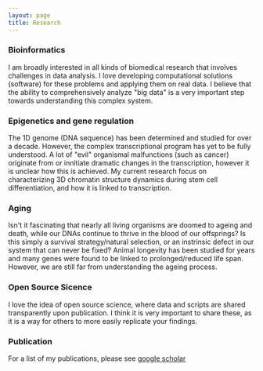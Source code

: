 ```yaml
---
layout: page
title: Research 
---
```


### Bioinformatics
I am broadly interested in all kinds of biomedical research that involves challenges in data analysis. I love developing computational solutions (software) for these problems and applying them on real data. I believe that the ability to comprehensively analyze "big data" is a very important step towards understanding this complex system.

### Epigenetics and gene regulation

The 1D genome (DNA sequence) has been determined and studied for over a decade. However, the complex transcriptional program has yet to be fully understood. A lot of "evil" organismal malfunctions (such as cancer) originate from or innitiate dramatic changes in the transcription, however it is unclear how this is achieved. My current research focus on characterizing 3D chromatin structure dynamics during stem cell differentiation, and how it is linked to transcription. 


### Aging 
Isn't it fascinating that nearly all living organisms are doomed to ageing and death, while our DNAs continue to thrive in the blood of our offsprings? Is this simply a survival strategy/natural selection, or an instrinsic defect in our system that can never be fixed? Animal longevity has been studied for years and many genes were found to be linked to prolonged/reduced life span. However, we are still far from understanding the ageing process. 

### Open Source Sicence ###
I love the idea of open source science, where data and scripts are shared transparently upon publication. I think it is very important to share these, as it is a way for others to more easily replicate your findings.  

### Publication ###
For a list of my publications, please see [google scholar](https://scholar.google.com/citations?user=YA5MtwsAAAAJ&hl=en)
